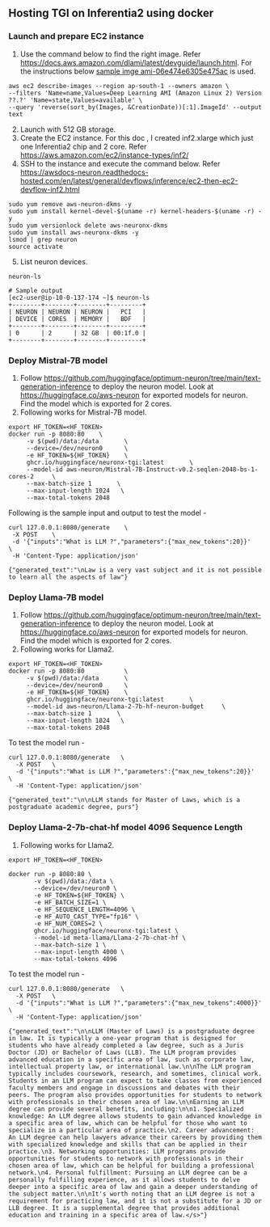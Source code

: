 ## Hosting TGI on Inferentia2 using docker
### Launch and prepare EC2 instance
1. Use the command below to find the right image. Refer https://docs.aws.amazon.com/dlami/latest/devguide/launch.html. 
For the instructions below [sample imge ami-06e474e6305e475ac](image.json) is used. 
```
aws ec2 describe-images --region ap-south-1 --owners amazon \
--filters 'Name=name,Values=Deep Learning AMI (Amazon Linux 2) Version ??.?' 'Name=state,Values=available' \
--query 'reverse(sort_by(Images, &CreationDate))[:1].ImageId' --output text
```
2. Launch with 512 GB storage. 
3. Create the EC2 instance. For this doc , I created inf2.xlarge which just one Inferentia2 chip and 2 core. Refer https://aws.amazon.com/ec2/instance-types/inf2/ 
4. SSH to the instance and execute the command below. Refer https://awsdocs-neuron.readthedocs-hosted.com/en/latest/general/devflows/inference/ec2-then-ec2-devflow-inf2.html
```shell
sudo yum remove aws-neuron-dkms -y
sudo yum install kernel-devel-$(uname -r) kernel-headers-$(uname -r) -y
sudo yum versionlock delete aws-neuronx-dkms
sudo yum install aws-neuronx-dkms -y
lsmod | grep neuron
source activate
```
5. List neuron devices. 
```shell
neuron-ls
```
```shell
# Sample output
[ec2-user@ip-10-0-137-174 ~]$ neuron-ls
+--------+--------+--------+---------+
| NEURON | NEURON | NEURON |   PCI   |
| DEVICE | CORES  | MEMORY |   BDF   |
+--------+--------+--------+---------+
| 0      | 2      | 32 GB  | 00:1f.0 |
+--------+--------+--------+---------+
```
### Deploy Mistral-7B model
1. Follow https://github.com/huggingface/optimum-neuron/tree/main/text-generation-inference to deploy the neuron model. Look at https://huggingface.co/aws-neuron for exported models for neuron. Find the model which is exported for 2 cores. 
2. Following works for Mistral-7B model. 
```shell
export HF_TOKEN=<HF_TOKEN>
docker run -p 8080:80    \
     -v $(pwd)/data:/data       \
     --device=/dev/neuron0      \
     -e HF_TOKEN=${HF_TOKEN}    \
     ghcr.io/huggingface/neuronx-tgi:latest       \
     --model-id aws-neuron/Mistral-7B-Instruct-v0.2-seqlen-2048-bs-1-cores-2     \
     --max-batch-size 1       \
     --max-input-length 1024   \
     --max-total-tokens 2048
```
Following is the sample input and output to test the model -  
```shell
curl 127.0.0.1:8080/generate    \
 -X POST    \
 -d '{"inputs":"What is LLM ?","parameters":{"max_new_tokens":20}}'    \
 -H 'Content-Type: application/json'

{"generated_text":"\nLaw is a very vast subject and it is not possible to learn all the aspects of law"}

```
### Deploy Llama-7B model
1. Follow https://github.com/huggingface/optimum-neuron/tree/main/text-generation-inference to deploy the neuron model. Look at https://huggingface.co/aws-neuron for exported models for neuron. Find the model which is exported for 2 cores.
2. Following works for Llama2.
```shell
export HF_TOKEN=<HF_TOKEN>
docker run -p 8080:80           \
     -v $(pwd)/data:/data       \
     --device=/dev/neuron0      \
     -e HF_TOKEN=${HF_TOKEN}    \
     ghcr.io/huggingface/neuronx-tgi:latest       \
     --model-id aws-neuron/Llama-2-7b-hf-neuron-budget     \
     --max-batch-size 1       \
     --max-input-length 1024   \
     --max-total-tokens 2048   
```
To test the model run -
```shell
curl 127.0.0.1:8080/generate   \
  -X POST   \
  -d '{"inputs":"What is LLM ?","parameters":{"max_new_tokens":20}}'   \
  -H 'Content-Type: application/json'

{"generated_text":"\n\nLLM stands for Master of Laws, which is a postgraduate academic degree, purs"}
```
### Deploy Llama-2-7b-chat-hf model 4096 Sequence Length
1. Following works for Llama2.
```shell
export HF_TOKEN=<HF_TOKEN>

docker run -p 8080:80 \
       -v $(pwd)/data:/data \
       --device=/dev/neuron0 \
       -e HF_TOKEN=${HF_TOKEN} \
       -e HF_BATCH_SIZE=1 \
       -e HF_SEQUENCE_LENGTH=4096 \
       -e HF_AUTO_CAST_TYPE="fp16" \
       -e HF_NUM_CORES=2 \
       ghcr.io/huggingface/neuronx-tgi:latest \
       --model-id meta-llama/Llama-2-7b-chat-hf \
       --max-batch-size 1 \
       --max-input-length 4000 \
       --max-total-tokens 4096  
```
To test the model run -
```shell
curl 127.0.0.1:8080/generate   \
  -X POST   \
  -d '{"inputs":"What is LLM ?","parameters":{"max_new_tokens":4000}}'   \
  -H 'Content-Type: application/json'

{"generated_text":"\n\nLLM (Master of Laws) is a postgraduate degree in law. It is typically a one-year program that is designed for students who have already completed a law degree, such as a Juris Doctor (JD) or Bachelor of Laws (LLB). The LLM program provides advanced education in a specific area of law, such as corporate law, intellectual property law, or international law.\n\nThe LLM program typically includes coursework, research, and sometimes, clinical work. Students in an LLM program can expect to take classes from experienced faculty members and engage in discussions and debates with their peers. The program also provides opportunities for students to network with professionals in their chosen area of law.\n\nEarning an LLM degree can provide several benefits, including:\n\n1. Specialized knowledge: An LLM degree allows students to gain advanced knowledge in a specific area of law, which can be helpful for those who want to specialize in a particular area of practice.\n2. Career advancement: An LLM degree can help lawyers advance their careers by providing them with specialized knowledge and skills that can be applied in their practice.\n3. Networking opportunities: LLM programs provide opportunities for students to network with professionals in their chosen area of law, which can be helpful for building a professional network.\n4. Personal fulfillment: Pursuing an LLM degree can be a personally fulfilling experience, as it allows students to delve deeper into a specific area of law and gain a deeper understanding of the subject matter.\n\nIt's worth noting that an LLM degree is not a requirement for practicing law, and it is not a substitute for a JD or LLB degree. It is a supplemental degree that provides additional education and training in a specific area of law.</s>"}
```